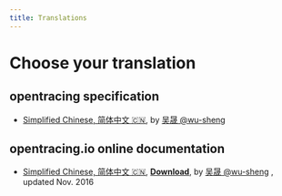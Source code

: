 ```yaml
---
title: Translations
---
```

# Choose your translation

## opentracing specification
* [Simplified Chinese, 简体中文 🇨🇳](https://github.com/opentracing-contrib/opentracing-specification-zh), by [吴晟 @wu-sheng](https://github.com/wu-sheng)

## opentracing.io online documentation
* [Simplified Chinese, 简体中文 🇨🇳](https://wu-sheng.gitbooks.io/opentracing-io/content/), [**Download**](https://www.gitbook.com/download/pdf/book/wu-sheng/opentracing-io), by [吴晟 @wu-sheng](https://github.com/wu-sheng) , updated Nov. 2016
